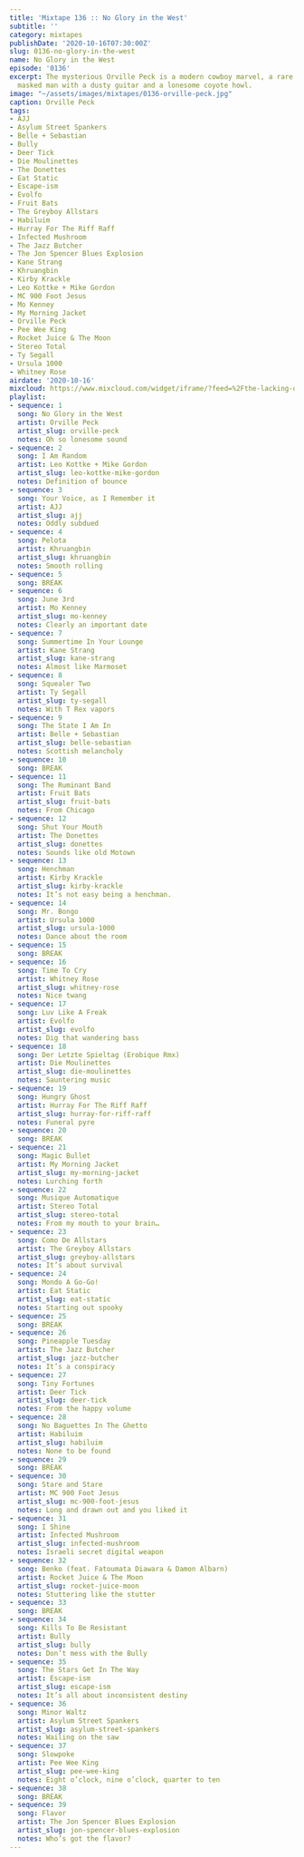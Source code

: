 ```yaml
---
title: 'Mixtape 136 :: No Glory in the West'
subtitle: ''
category: mixtapes
publishDate: '2020-10-16T07:30:00Z'
slug: 0136-no-glory-in-the-west
name: No Glory in the West
episode: '0136'
excerpt: The mysterious Orville Peck is a modern cowboy marvel, a rare and legendary
  masked man with a dusty guitar and a lonesome coyote howl.
image: "~/assets/images/mixtapes/0136-orville-peck.jpg"
caption: Orville Peck
tags:
- AJJ
- Asylum Street Spankers
- Belle + Sebastian
- Bully
- Deer Tick
- Die Moulinettes
- The Donettes
- Eat Static
- Escape-ism
- Evolfo
- Fruit Bats
- The Greyboy Allstars
- Habiluim
- Hurray For The Riff Raff
- Infected Mushroom
- The Jazz Butcher
- The Jon Spencer Blues Explosion
- Kane Strang
- Khruangbin
- Kirby Krackle
- Leo Kottke + Mike Gordon
- MC 900 Foot Jesus
- Mo Kenney
- My Morning Jacket
- Orville Peck
- Pee Wee King
- Rocket Juice & The Moon
- Stereo Total
- Ty Segall
- Ursula 1000
- Whitney Rose
airdate: '2020-10-16'
mixcloud: https://www.mixcloud.com/widget/iframe/?feed=%2Fthe-lacking-org%2Ffqgynq-136-no-glory-in-the-west%2F&hide_artwork=1&hide_cover=1
playlist:
- sequence: 1
  song: No Glory in the West
  artist: Orville Peck
  artist_slug: orville-peck
  notes: Oh so lonesome sound
- sequence: 2
  song: I Am Random
  artist: Leo Kottke + Mike Gordon
  artist_slug: leo-kottke-mike-gordon
  notes: Definition of bounce
- sequence: 3
  song: Your Voice, as I Remember it
  artist: AJJ
  artist_slug: ajj
  notes: Oddly subdued
- sequence: 4
  song: Pelota
  artist: Khruangbin
  artist_slug: khruangbin
  notes: Smooth rolling
- sequence: 5
  song: BREAK
- sequence: 6
  song: June 3rd
  artist: Mo Kenney
  artist_slug: mo-kenney
  notes: Clearly an important date
- sequence: 7
  song: Summertime In Your Lounge
  artist: Kane Strang
  artist_slug: kane-strang
  notes: Almost like Marmoset
- sequence: 8
  song: Squealer Two
  artist: Ty Segall
  artist_slug: ty-segall
  notes: With T Rex vapors
- sequence: 9
  song: The State I Am In
  artist: Belle + Sebastian
  artist_slug: belle-sebastian
  notes: Scottish melancholy
- sequence: 10
  song: BREAK
- sequence: 11
  song: The Ruminant Band
  artist: Fruit Bats
  artist_slug: fruit-bats
  notes: From Chicago
- sequence: 12
  song: Shut Your Mouth
  artist: The Donettes
  artist_slug: donettes
  notes: Sounds like old Motown
- sequence: 13
  song: Henchman
  artist: Kirby Krackle
  artist_slug: kirby-krackle
  notes: It’s not easy being a henchman.
- sequence: 14
  song: Mr. Bongo
  artist: Ursula 1000
  artist_slug: ursula-1000
  notes: Dance about the room
- sequence: 15
  song: BREAK
- sequence: 16
  song: Time To Cry
  artist: Whitney Rose
  artist_slug: whitney-rose
  notes: Nice twang
- sequence: 17
  song: Luv Like A Freak
  artist: Evolfo
  artist_slug: evolfo
  notes: Dig that wandering bass
- sequence: 18
  song: Der Letzte Spieltag (Erobique Rmx)
  artist: Die Moulinettes
  artist_slug: die-moulinettes
  notes: Sauntering music
- sequence: 19
  song: Hungry Ghost
  artist: Hurray For The Riff Raff
  artist_slug: hurray-for-riff-raff
  notes: Funeral pyre
- sequence: 20
  song: BREAK
- sequence: 21
  song: Magic Bullet
  artist: My Morning Jacket
  artist_slug: my-morning-jacket
  notes: Lurching forth
- sequence: 22
  song: Musique Automatique
  artist: Stereo Total
  artist_slug: stereo-total
  notes: From my mouth to your brain…
- sequence: 23
  song: Como De Allstars
  artist: The Greyboy Allstars
  artist_slug: greyboy-allstars
  notes: It’s about survival
- sequence: 24
  song: Mondo A Go-Go!
  artist: Eat Static
  artist_slug: eat-static
  notes: Starting out spooky
- sequence: 25
  song: BREAK
- sequence: 26
  song: Pineapple Tuesday
  artist: The Jazz Butcher
  artist_slug: jazz-butcher
  notes: It’s a conspiracy
- sequence: 27
  song: Tiny Fortunes
  artist: Deer Tick
  artist_slug: deer-tick
  notes: From the happy volume
- sequence: 28
  song: No Baguettes In The Ghetto
  artist: Habiluim
  artist_slug: habiluim
  notes: None to be found
- sequence: 29
  song: BREAK
- sequence: 30
  song: Stare and Stare
  artist: MC 900 Foot Jesus
  artist_slug: mc-900-foot-jesus
  notes: Long and drawn out and you liked it
- sequence: 31
  song: I Shine
  artist: Infected Mushroom
  artist_slug: infected-mushroom
  notes: Israeli secret digital weapon
- sequence: 32
  song: Benko (feat. Fatoumata Diawara & Damon Albarn)
  artist: Rocket Juice & The Moon
  artist_slug: rocket-juice-moon
  notes: Stuttering like the stutter
- sequence: 33
  song: BREAK
- sequence: 34
  song: Kills To Be Resistant
  artist: Bully
  artist_slug: bully
  notes: Don’t mess with the Bully
- sequence: 35
  song: The Stars Get In The Way
  artist: Escape-ism
  artist_slug: escape-ism
  notes: It’s all about inconsistent destiny
- sequence: 36
  song: Minor Waltz
  artist: Asylum Street Spankers
  artist_slug: asylum-street-spankers
  notes: Wailing on the saw
- sequence: 37
  song: Slowpoke
  artist: Pee Wee King
  artist_slug: pee-wee-king
  notes: Eight o’clock, nine o’clock, quarter to ten
- sequence: 38
  song: BREAK
- sequence: 39
  song: Flavor
  artist: The Jon Spencer Blues Explosion
  artist_slug: jon-spencer-blues-explosion
  notes: Who’s got the flavor?
---
```


